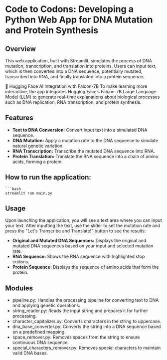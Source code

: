 # Code to Codons: Developing a Python Web App for DNA Mutation and Protein Synthesis

## Overview
This web application, built with Streamlit, simulates the process of DNA mutation, transcription, and translation into proteins. Users can input text, which is then converted into a DNA sequence, potentially mutated, transcribed into RNA, and finally translated into a protein sequence.

🤖 Hugging Face AI Integration with Falcon-7B
To make learning more interactive, the app integrates Hugging Face’s Falcon-7B Large Language Model (LLM) to generate real-time explanations about biological processes such as DNA replication, RNA transcription, and protein synthesis.

## Features
- **Text to DNA Conversion:** Convert input text into a simulated DNA sequence.
- **DNA Mutation:** Apply a mutation rate to the DNA sequence to simulate natural genetic variation.
- **RNA Transcription:** Transcribe the mutated DNA sequence into RNA.
- **Protein Translation:** Translate the RNA sequence into a chain of amino acids, forming a protein.

## How to run the application:
    ```bash 
    streamlit run main.py

## Usage
Upon launching the application, you will see a text area where you can input your text. After inputting the text, use the slider to set the mutation rate and press the "Let's Transcribe and Translate!" button to see the results:

- **Original and Mutated DNA Sequences:** Displays the original and mutated DNA sequences based on your input and selected mutation rate.
- **RNA Sequence:** Shows the RNA sequence with highlighted stop codons.
- **Protein Sequence:** Displays the sequence of amino acids that form the protein.

## Modules
- pipeline.py: Handles the processing pipeline for converting text to DNA and applying genetic operations.
- string_reader.py: Reads the input string and prepares it for further processing.
- character_capitalizer.py: Converts characters in the string to uppercase.
- dna_base_converter.py: Converts the string into a DNA sequence based on a predefined mapping.
- space_remover.py: Removes spaces from the string to ensure continuous DNA sequence.
- special_characters_remover.py: Removes special characters to maintain valid DNA bases.
